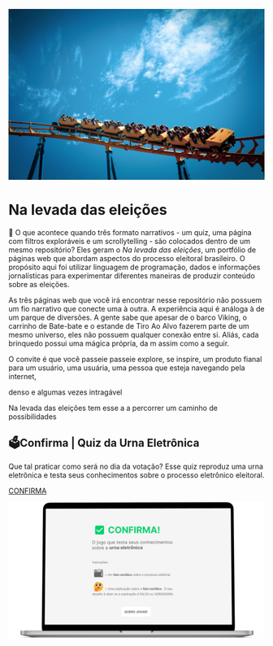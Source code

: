 ![Foto: David Traña | Unsplash](imagens/Foto-de-capa.jpg)

# Na levada das eleições 

🤔 O que acontece quando três formato narrativos - um quiz, uma página com filtros exploráveis e um scrollytelling - são colocados dentro de um mesmo repositório? Eles geram o *Na levada das eleições*, um portfólio de páginas web que abordam aspectos do processo eleitoral brasileiro. O propósito aqui foi utilizar linguagem de programação, dados e informações jornalísticas para experimentar diferentes maneiras de produzir conteúdo sobre as eleições. 

As três páginas web que você irá encontrar nesse repositório não possuem um fio narrativo que conecte uma à outra. A experiência aqui é análoga à de um parque de diversões. A gente sabe que apesar de o barco Viking, o carrinho de Bate-bate e o estande de Tiro Ao Alvo fazerem parte de um mesmo universo, eles não possuem qualquer conexão entre si. Aliás, cada brinquedo possui uma mágica própria, da m assim como a seguir. 

O convite é que você passeie passeie explore, se inspire, 
um produto fianal para um usuário, uma usuária, uma pessoa que esteja navegando pela internet,



denso e algumas vezes intragável 

Na levada das eleições tem esse a a percorrer um caminho de possibilidades 

## 🗳️Confirma | Quiz da Urna Eletrônica

Que tal praticar como será no dia da votação? Esse quiz reproduz uma urna eletrônica e testa seus conhecimentos sobre o processo eletrônico eleitoral.

[CONFIRMA](https://talitaburbulhan.github.io/na-levada-das-eleicoes/Confirma_Quiz-da-urna-eletronica)


[![Employee data](imagens/Confirma_quiz-da-urna-eletronica.png "titulo")](https://talitaburbulhan.github.io/na-levada-das-eleicoes/Confirma_Quiz-da-urna-eletronica)
